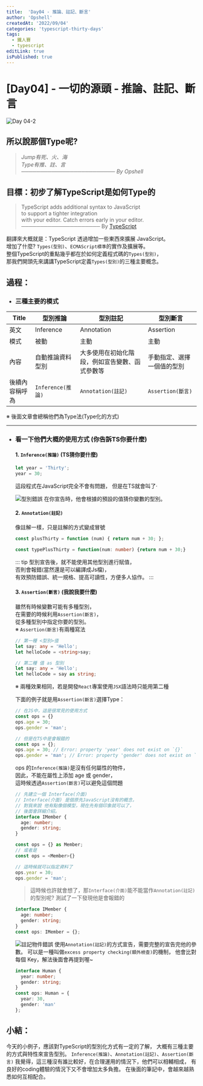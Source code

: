 ```yaml
---
title:  'Day04 - 推論、註記、斷言'
author: 'Opshell'
createdAt: '2022/09/04'
categories: 'typescript-thirty-days'
tags:
  - 鐵人賽
  - typescript
editLink: true
isPublished: true
---
```


# [Day04] - 一切的源頭 - 推論、註記、斷言
![Day 04-2](https://ithelp.ithome.com.tw/upload/images/20220904/20109918zYSZIgGEC9.jpg)

## 所以說那個Type呢?
> *Jump有死、火、海* <br />
> *Type有推、註、言* <br />
> *───────────────────────── By Opshell*

## 目標：初步了解TypeScript是如何Type的
> TypeScript adds additional syntax to JavaScript<br />
> to support a tighter integration<br />
> with your editor. Catch errors early in your editor.
> ───────────────────── By [TypeScript]((https://www.typescriptlang.org/))

翻譯來大概就是：TypeScript 透過增加一些東西來擴展 JavaScript。<br />
增加了什麼? `Types(型別)`、`ECMAScript標準`的實作及擴展等。<br />
整個TypeScript的重點幾乎都在於如何定義程式碼的`Types(型別)`，<br />
那我們開頭先來講講TypeScript定義`Types(型別)`的三種主要概念。

## 過程：
- ### 三種主要的模式
Title|型別推論|型別註記|型別斷言
-------------|-------------|-------------|-------------
英文|Inference|Annotation|Assertion
模式|被動|主動|主動
內容|自動推論資料型別|大多使用在初始化階段，例如宣告變數、函式參數等|手動指定、選擇一個值的型別
後續內容稱呼為|`Inference(推論)`|`Annotation(註記)`|`Assertion(斷言)`

※ 後面文章會總稱他們為Type法(Type化的方式)

---
- ### 看一下他們大概的使用方式 (你告訴TS你要什麼)
  #### 1. `Inference(推論)` (TS猜你要什麼)
  ```JavaScript
  let year = 'Thirty';
  year = 30;
  ```
  這段程式在JavaScript完全不會有問題，
  但是在TS就會叫了‧

  ![型別錯誤](https://ithelp.ithome.com.tw/upload/images/20220904/20109918vtdUQv0lq6.png)
  在你宣告時，他會根據的預設的值猜你變數的型別。

  #### 2. `Annotation(註記)`
  像註解一樣，只是註解的方式變成冒號
  ```javascript
  const plusThirty = function (num) { return num + 30; };
  ```
  ```typescript
  const typePlusThirty = function(num: number) {return num + 30;}
  ```
  ::: tip
  型別宣告後，就不能使用其他型別進行賦值，<br />
  否則會報錯(當然還是可以編譯成Js檔)，<br />
  有效預防錯誤、統一規格、提高可讀性，方便多人協作。
  :::

  #### 3. `Assertion(斷言)` (我說我要什麼)
  雖然有時候變數可能有多種型別，<br />
  在需要的時候利用`Assertion(斷言)`，<br />
  從多種型別中指定你要的型別。<br />
  ※ `Assertion(斷言)`有兩種寫法
  ```typescript
  // 第一種 <型別>值
  let say: any = 'Hello';
  let helloCode = <string>say;
  ```
  ```typescript
  // 第二種 值 as 型別
  let say: any = 'Hello';
  let helloCode = say as string;
  ```
  ※ 兩種效果相同，若是開發`React`專案使用`JSX`語法時只能用第二種

  下面的例子就是用`Assertion(斷言)`選擇Type：
  ```JavaScript
  // 在JS中，這是很常見的使用方式
  const ops = {}
  ops.age = 30;
  ops.gender = 'man';
  ```
  ```typescript
  // 但是在TS中是會報錯的
  const ops = {};
  ops.age = 30; // Error: property 'year' does not exist on `{}`
  ops.gender = 'man'; // Error: property 'gender' does not exist on `{}`
  ```
  ops 的`Inference(推論)`是沒有任何屬性的物件，<br />
  因此，不能在屬性上添加 age 或 gender，<br />
  這時候透過`Assertion(斷言)`可以避免這個問題

  ```ts
  // 先建立一個 Interface(介面)
  // Interface(介面) 是個原先JavaScript沒有的概念，
  // 對我來說 他有點像個模型，現在先有個印象就可以了，
  // 後面會詳細介紹。
  interface IMember {
    age: number;
    gender: string;
  }

  const ops = {} as Member;
  // 或者是
  const ops = <Member>{}

  // 這時候就可以指定資料了
  ops.year = 30;
  ops.gender = 'man';
  ```
  > 這時候也許就會想了，那`Interface(介面)`能不能當作`Annotation(註記)`的型別呢?
  > 測試了一下發現他是會報錯的

  ```ts
  interface IMember {
    age: number;
    gender: string;
  }
  const ops: IMember = {};
  ```
  ![註記物件錯誤](https://ithelp.ithome.com.tw/upload/images/20220904/20109918mXGRZq1bGM.png)
  使用`Annotation(註記)`的方式宣告，需要完整的宣告完他的參數。
  可以是一種叫做`excess property checking(額外檢查)`的機制，
  他會比對每個 Key，解法後面會再提到喔~
  ```ts
  interface Human {
    year: number;
    gender: string;
  }
  const ops: Human = {
    year: 30,
    gender: 'man'
  };
  ```

## 小結：
今天的小例子，應該對TypeScript的型別化方式有一定的了解，
大概有三種主要的方式與特性來宣告型別。
`Inference(推論)`、`Annotation(註記)`、`Assertion(斷言)`
我覺得，這三種沒有誰比較好，在合理運用的情況下，他們可以相輔相成，
有良好的coding體驗的情況下又不會增加太多負擔。
在後面的筆記中，會越來越熟悉如何互相配合。
